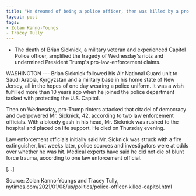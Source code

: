```yaml
---
title: "He dreamed of being a police officer, then was killed by a pro-Trump mob"
layout: post
tags:
- Zolan Kanno-Youngs
- Tracey Tully
---
```


- The death of Brian Sicknick, a military veteran and experienced Capitol Police officer, amplified the tragedy of Wednesday's riots and undermined President Trump's pro-law-enforcement claims.

WASHINGTON --- Brian Sicknick followed his Air National Guard unit to Saudi Arabia, Kyrgyzstan and a military base in his home state of New Jersey, all in the hopes of one day wearing a police uniform. It was a wish fulfilled more than 10 years ago when he joined the police department tasked with protecting the U.S. Capitol.

Then on Wednesday, pro-Trump rioters attacked that citadel of democracy and overpowered Mr. Sicknick, 42, according to two law enforcement officials. With a bloody gash in his head, Mr. Sicknick was rushed to the hospital and placed on life support. He died on Thursday evening.

Law enforcement officials initially said Mr. Sicknick was struck with a fire extinguisher, but weeks later, police sources and investigators were at odds over whether he was hit. Medical experts have said he did not die of blunt force trauma, according to one law enforcement official.

\[...\]

Source: Zolan Kanno-Youngs and Tracey Tully, nytimes.com/2021/01/08/us/politics/police-officer-killed-capitol.html
